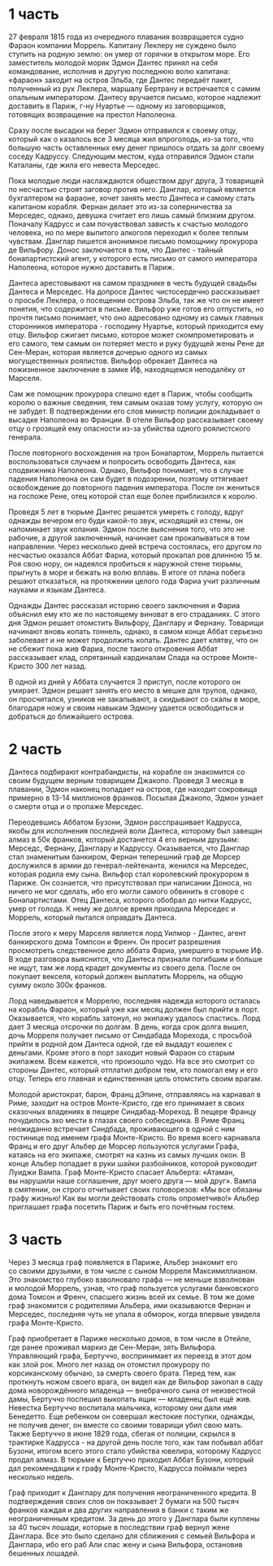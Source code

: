 # 1 часть

27 февраля 1815 года из очередного плавания возвращается судно Фараон компании Моррель. Капитану Леклеру не суждено было ступить на родную землю: он умер от горячки в открытом море. Его заместитель молодой моряк Эдмон Дантес принял на себя командование, исполнив и другую последнюю волю капитана: «фараон» заходит на остров Эльба, где Дантес передаёт пакет, полученный из рук Леклера, маршалу Бертрану и встречается с самим опальным императором. Дантесу вручается письмо, которое надлежит доставить в Париж, г-ну Нуартье — одному из заговорщиков, готовящих возвращение на престол Наполеона.

Сразу после высадки на берег Эдмон отправился к своему отцу, который как о
казалось все 3 месяца жил впроголодь, из-за того, что большую часть оставленных ему денег пришлось отдать за долг своему соседу Кадруссу. Следующим местом, куда отправился Эдмон стали Каталаны, где жила его невеста Мерседес.

Пока молодые люди наслаждаются обществом друг друга, 3 товарищей по несчастью строят заговор против него. Данглар, который является бухгалтером на фараоне, хочет занять место Дантеса и самому стать капитаном корабля. Фернан делает это из-за соперничества за Мерседес, однако, девушка считает его лишь самый близким другом. Поначалу Кадрусс и сам почувствовал зависть к счастью молодого человека, но по мере выпитого алкоголя переходил к более теплым чувствам. Данглар пишется анонимное письмо помощнику прокурора де Вильфору. Донос заключается в том, что Дантес - тайный бонапартистский агент, у которого есть письмо от самого императора Наполеона, которое нужно доставить в Париж.

Дантеса арестовывают на самом празднике в честь будущей свадьбы Дантеса и Мерседес. На допросе Дантес чистосердечно рассказывает о просьбе Леклера, о посещении острова Эльба, так же что он не имеет понятия, что содержится в письме. Вильфор уже готов его отпустить, но прочтя письмо понимает, что оно адресовано одному из самых главных сторонников императора - господину Нуартье, который приходится ему отцу. Вильфор сжигает письмо, которое может скомпрометировать и его самого, тем самым он потеряет место и руку будущей жены Рене де Сен-Меран, которая является дочерью одного из самых могущественных роялистов. Вильфор обрекает Дантеса на пожизненное заключение в замке Иф, находящемся неподалёку от Марселя.

Сам же помощник прокурора спешно едет в Париж, чтобы сообщить королю о важные сведения, тем самым оказав тому услугу, которую он не забудет. В подтверждении его слов министр полиции докладывает о высадке Наполеона во Франции. В отеле Вильфор рассказывает своему отцу о грозящей ему опасности из-за убийства одного роялистского генерала.

После повторного восхождения на трон Бонапартом, Моррель пытается воспользоваться случаем и попросить освободить Дантеса, как сподвижника Наполеона. Однако, Вильфор понимает, что в случае падения Наполеона он сам будет в подозрении, поэтому оттягивает освобождение до повторного падения императора. После он жениться на госпоже Рене, отец которой стал еще более приблизился к королю.

Проведя 5 лет в тюрьме Дантес решается умереть с голоду, вдруг однажды вечером его буди какой-то звук, исходящий из стены, он напоминает звук копания. Эдмон после выяснения того, что это не рабочие, а другой заключенный, начинает сам прокапываться в том направлении. Через несколько дней встреча состоялась, его другом по несчастью оказался Аббат Фариа, который прокапал ров длинною 15 м. Роя свою нору, он надеялся пробиться к наружной стене тюрьмы, прыгнуть в море и бежать на волю вплавь. В итоге от плана побега решают отказаться, на протяжении целого года Фариа учит различным науками и языкам Дантеса.

Однажды Дантес рассказал историю своего заключения и Фариа объяснил ему кто же по настоящему виноват в его страданиях. С этого дня Эдмон решает отомстить Вильфору, Данглару и Фернану. Товарищи начинают вновь копать тоннель, однако, в самом конце Аббат серьезно заболевает и не может продолжить копать. Дантес дает клятву, что он не сбежит пока жив Фариа, после такого откровения Аббат рассказывает клад, спрятанный кардиналам Спада на острове Монте-Кристо 300 лет назад.

В одной из дней у Аббата случается 3 приступ, после которого он умирает. Эдмон решает занять его место в мешке для трупов, однако, он просчитался, узников не закапывают, а скидывают со скалы в море, благодаря ножу и своим навыкам Эдмону удается освободиться и добраться до ближайшего острова.

# 2 часть

Дантеса подбирают контрабандисты, на корабле он знакомится со своим будущем верным товарищем Джакопо. Проведя 3 месяца в плавании, Эдмон наконец попадает на остров, где находит сокровища примерно в 13-14 миллионов франков. Посылая Джакопо, Эдмон узнает о смерти отца и о пропаже Мерседес.

Переодевшись Аббатом Бузони, Эдмон расспрашивает Кадрусса, якобы для исполнения последней воли Дантеса, которому был завещан алмаз в 50к франков, который достанется 4 его верным друзьям: Мерседс, Фернану, Данглару и Кадруссу. Оказывается, что Данглар стал знаменитым банкиром, Фернан теперешний граф де Морсер дослужился в армии до генерал-лейтенанта, женился на Мерседес, которая родила ему сына.  Вильфор стал королевский прокурором в Париже. Он сознается, что присутствовал при написании Доноса, но ничего не мог сделать, ибо его могли самого обвинить в сговоре с Бонапартистами. Отец Дантеса, которого обобрал до нитки Кадрусс, умер от голода. К нему же долгое время приходила Мерседес и Моррель, который пытался оправдать Дантеса.

После этого к меру Марселя является лорд Уилмор - Дантес, агент банкирского дома Томпсон и Френч. Он просит разрешения просмотреть следственное дело аббата Фариа, умершего в тюрьме Иф. В ходе разговора выяснится, что Дантеса признали погибшим и больше не ищут, там же лорд крадет документы из своего дела. После он покупает векселя, который должен выплатить Моррель, на общую сумму около 300к франков.

Лорд наведывается к Моррелю, последняя надежда которого осталась на корабль Фараон, который уже как месяц должен был прийти в порт. Оказывается, что корабль затонул, но экипажу удалось спастись. Лорд дает 3 месяца отсрочки по долгам. В день, когда срок долга вышел, дочь Морреля получает письмо от Синдабада Морехода, с просьбой прийти в родной дом Дантеса одной, где ей выдадут кошелек с деньгами. Кроме этого в порт заходит новый Фараон со старым экипажем. Всем кажется, что произошло чудо. На все это смотрит со стороны Дантес, который отплатил добром тем, кто помогал ему и его отцу. Теперь его главная и единственная цель отомстить своим врагам.

Молодой аристократ, барон, Франц дЭпине, отправляясь на карнавал в Риме, заходит на остров Монте-Кристо, где его принимает в своих сказочных владениях в пещере Синдабад-Мореход. В пещере Францу почудилось эхо мести в глазах своего собеседника. В Риме Франц неожиданно встречает Синдбада, проживающего в одной с ним гостинице под именем графа Монте-Кристо. Во время всего карнавала Франц и его друг Альбер де Морсер пользуются услугами Графа, катаясь на его экипаже, смотрят на казнь из самых лучших окон. В конце Альбер попадает в руки шайки разбойников, которой руководит Луиджи Вампа. Граф Монте-Кристо спасает Альберта: «Атаман, вы нарушили наше соглашение, друг моего друга — мой друг». Вампа в смятении, он строго отчитывает своих головорезов: «Мы все обязаны графу жизнью! Как вы могли действовать столь опрометчиво!» Альбер приглашает графа посетить Париж и быть его почётным гостем.

# 3 часть

Через 3 месяца граф появляется в Париже, Альбер знакомит его со своими друзьями, в том числе с сыном Морреля Максимиллианом. Это знакомство глубоко взволновало графа — не меньше взволнован и молодой Моррель, узнав, что граф пользуется услугами банковского дома Томсон и Френч, спасшего жизнь всей их семье. В том же доме граф знакомится с родителями Альбера, ими оказываются Фернан и Мерседес, последняя чуть не упала в обморок, когда впервые увидела графа Монте-Кристо.

Граф приобретает в Париже несколько домов, в том числе в Отейле, где ранее проживал маркиз де Сен-Меран, зять Вильфора. Управляющий графа, Бертуччо, воспринимает их переезд в этот дом как злой рок. Много лет назад он отомстил прокурору по корсиканскому обычаю, за смерть своего брата. Перед тем, как проткнуть ножом своего врага, он видел как де Вильфор закопал в саду дома новорождённого младенца — внебрачного сына от неизвестной дамы, Бертуччо поспешил выкопать ящик — младенец был ещё жив. Невестка Бертуччо воспитала мальчика, которому они дали имя Бенедетто. Еще ребенком он совершал жестокие поступки, однажды, не получив денег, он вместе со своими товарищи убил свою мать. Также Бертуччо в июне 1829 года, сбегая от полиции, скрылся в трактирке Кадрусса - на другой день после того, как там побывал аббат Бузони, итогом всего этого стало убийства ювелира, которому Кадрусс продал алмаз. В тюрьме к Бертуччо приходил Аббат Бузони, который дал рекомендации к графу Монте-Кристо, Кадрусса поймали через  несколько недель.

Граф приходит к Данглару для получения неограниченного кредита. В подтверждения своих слов он показывает 2 бумаги на 500 тысяч франков каждая и два других направления в банки с таким же неограниченным кредитом. За день до этого у Данглара были куплены за 40 тысяч лошади, которые в последствии граф вернул жене Данглара. Все это было сделано для сближения с семьей Вильфора и Данглара, ибо его раб Али спас жену и сына Вильфора, остановив бешенных лошадей.